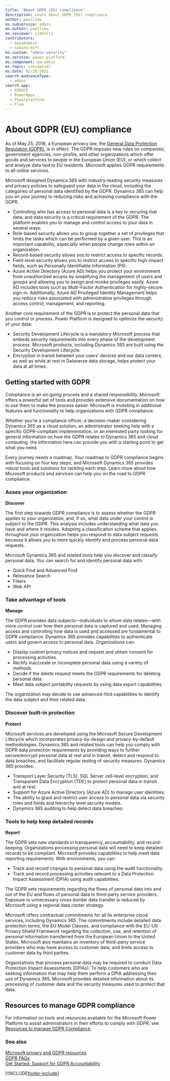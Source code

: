 ```yaml
---
title: "About GDPR (EU) compliance"
description: Learn about GDPR (EU) compliance
author: paulliew
ms.subservice: admin
ms.author: paulliew
ms.reviewer: jimholtz
contributors:
  - mayadumesh
  - sabinn-msft
ms.custom: "admin-security"
ms.service: power-platform
ms.component: pa-admin
ms.topic: conceptual
ms.date: 02/28/2022
search.audienceType: 
  - admin
search.app:
  - D365CE
  - PowerApps
  - Powerplatform
  - Flow
---
```

# About GDPR (EU) compliance

As of May 25, 2018, a European privacy law, the [General Data Protection Regulation (GDPR)](https://ec.europa.eu/justice/data-protection/reform/index_en.htm), is in effect. The GDPR imposes new rules on companies, government agencies, non-profits, and other organizations which offer goods and services to people in the European Union (EU), or which collect and analyze data tied to EU residents. Microsoft applies GDPR requirements to all online services. 

Microsoft designed Dynamics 365 with industry-leading security measures and privacy policies to safeguard your data in the cloud, including the categories of personal data identified by the GDPR. Dynamics 365 can help you on your journey to reducing risks and achieving compliance with the GDPR. 

- Controlling who has access to personal data is a key to securing that data, and data security is a critical requirement of the GDPR. The platform enables you to manage and control access to your data in several ways: 
- Role-based security allows you to group together a set of privileges that limits the tasks which can be performed by a given user. This is an important capability, especially when people change roles within an organization. 
- Record-based security allows you to restrict access to specific records. 
- Field-level security allows you to restrict access to specific high-impact fields, such as Personally Identifiable Information (PII). 
- Azure Active Directory (Azure AD) helps you protect your environment from unauthorized access by simplifying the management of users and groups and allowing you to assign and revoke privileges easily. Azure AD includes tools such as Multi-Factor Authentication for highly-secure sign-in. Additionally, Azure AD Privileged Identity Management helps you reduce risks associated with administrative privileges through access control, management, and reporting. 

Another core requirement of the GDPR is to protect the personal data that you control or process. Power Platform is designed to optimize the security of your data: 

- Security Development Lifecycle is a mandatory Microsoft process that embeds security requirements into every phase of the development process. Microsoft products, including Dynamics 365 are built using the Security Development Lifecycle. 
- Encryption in transit between your users’ devices and our data centers, as well as while at rest in Dataverse data storage, helps protect your data at all times. 

## Getting started with GDPR 

Compliance is an on-going process and a shared responsibility. Microsoft offers a powerful set of tools and provides extensive documentation on how to use them to make the process easier. Microsoft is investing in additional features and functionality to help organizations with GDPR compliance. 

Whether you’re a compliance officer, a decision-maker considering Dynamics 365 as a cloud solution, an administrator seeking help with a specific GDPR-compliant implementation, or an interested party looking for general information on how the GDPR relates to Dynamics 365 and cloud computing, the information here can provide you with a starting point to get what you need. 

Every journey needs a roadmap. Your roadmap to GDPR compliance begins with focusing on four key steps, and Microsoft Dynamics 365 provides robust tools and solutions for tackling each step. Learn more about how Microsoft products and services can help you on the road to GDPR compliance. 

### Asses your organization

**Discover**

The first step towards GDPR compliance is to assess whether the GDPR applies to your organization, and, if so, what data under your control is subject to the GDPR. This analysis includes understanding what data you have and where it resides. Adopting a classification scheme that applies throughout your organization helps you respond to data subject requests because it allows you to more quickly identify and process personal data requests. 

Microsoft Dynamics 365 and related tools help you discover and classify personal data. You can search for and identify personal data with: 
- Quick Find and Advanced Find 
- Relevance Search 
- Filters 
- Web API 

### Take advantage of tools

**Manage**

The GDPR provides data subjects—individuals to whom data relates—with more control over how their personal data is captured and used. Managing access and controlling how data is used and accessed are fundamental to GDPR compliance. Dynamics 365 provides capabilities to authenticate users and govern access to personal data. Organizations can: 

- Display custom privacy notices and request and obtain consent for processing activities. 
- Rectify inaccurate or incomplete personal data using a variety of methods. 
- Decide if the delete request meets the GDPR requirements for deleting personal data. 
- Meet data subject portability requests by using data export capabilities. 

The organization may decide to use advanced-find capabilities to identify the data subject and their related data. 

### Discover built-in protection

**Protect**

Microsoft services are developed using the Microsoft Secure Development Lifecycle which incorporates privacy-by-design and privacy-by-default methodologies. Dynamics 365 and related tools can help you comply with GDPR data protection requirements by providing ways to further secure/encrypt personal data at rest and in transit, detect and respond to data breaches, and facilitate regular testing of security measures. Dynamics 365 provides: 

- Transport Layer Security (TLS), SQL Server cell-level encryption, and Transparent Data Encryption (TDE) to protect personal data in transit and at rest. 
- Support for Azure Active Directory (Azure AD) to manage user identities. 
- The ability to grant and restrict user access to personal data via security roles and fields and hierarchy level security models. 
- Dynamics 365 auditing to help detect data breaches. 

### Tools to help keep detailed records

**Report**

The GDPR sets new standards in transparency, accountability, and record-keeping. Organizations processing personal data will need to keep detailed records to be compliant. Microsoft provides capabilities to help meet data reporting requirements. With environments, you can: 

- Track and record changes to personal data using the audit functionality. 
- Track and record processing activities relevant to a Data Protection Impact Assessment (DPIA) using audit capabilities. 

The GDPR sets requirements regarding the flows of personal data into and out of the EU and flows of personal data to third-party service providers. Exposure to unnecessary cross-border data transfer is reduced by Microsoft using a regional data center strategy. 

Microsoft offers contractual commitments for all its enterprise cloud services, including Dynamics 365. The commitments include detailed data protection terms, the EU Model Clauses, and compliance with the EU-US Privacy Shield Framework regarding the collection, use, and retention of personal information transferred from the European Union to the United States. Microsoft also maintains an inventory of third-party service providers who may have access to customer data, and limits access to customer data by third parties. 

Organizations that process personal data may be required to conduct Data Protection Impact Assessments (DPIAs). To help customers who are seeking information that may help them perform a DPIA addressing their use of Dynamics 365, Microsoft provides detailed information about its processing of customer data and the security measures used to protect that data. 

## Resources to manage GDPR compliance

For information on tools and resources available for the Microsoft Power Platform to assist administrators in their efforts to comply with GDPR, see [Resources to manage GDPR Compliance](wp-compliance-data-privacy.md#resources-to-manage-gdpr-compliance).


### See also
[Microsoft privacy and GDPR resources](https://www.microsoft.com/trust-center/privacy/resources) <br />
[GDPR FAQs](/compliance/regulatory/gdpr#gdpr-faqs) <br />
[Get Started: Support for GDPR Accountability](https://servicetrust.microsoft.com/ViewPage/GDPRGetStarted) 





[!INCLUDE[footer-include](../includes/footer-banner.md)]